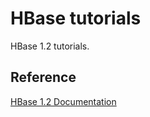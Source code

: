 # HBase tutorials
HBase 1.2 tutorials.

## Reference
[HBase 1.2 Documentation](http://hbase.apache.org/1.2/apidocs/index.html)
